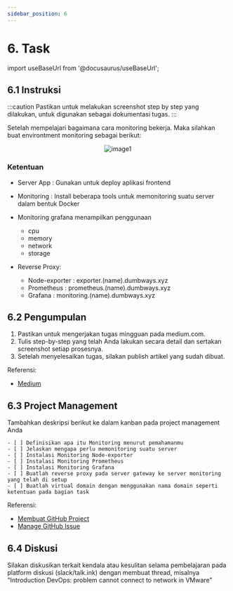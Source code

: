 ```yaml
---
sidebar_position: 6
---
```


# 6. Task

import useBaseUrl from '@docusaurus/useBaseUrl';

## 6.1 Instruksi

:::caution
Pastikan untuk melakukan screenshot step by step yang dilakukan, untuk digunakan sebagai dokumentasi tugas.
:::

Setelah mempelajari bagaimana cara monitoring bekerja. Maka silahkan buat environtment monitoring sebagai berikut:

  <center>
  <img alt="image1" src={useBaseUrl('img/docs/mon59.png')}/>
  </center>

### Ketentuan
- Server App   : Gunakan untuk deploy aplikasi frontend 
- Monitoring   : Install beberapa tools untuk memonitoring suatu server dalam bentuk Docker
- Monitoring grafana menampilkan penggunaan
  - cpu
  - memory
  - network
  - storage

- Reverse Proxy: 
  - Node-exporter : exporter.(name).dumbways.xyz
  - Prometheus    : prometheus.(name).dumbways.xyz
  - Grafana       : monitoring.(name).dumbways.xyz

## 6.2 Pengumpulan
1. Pastikan untuk mengerjakan tugas mingguan pada medium.com.
2. Tulis step-by-step yang telah Anda lakukan secara detail dan sertakan screenshot setiap prosesnya. 
3. Setelah menyelesaikan tugas, silakan publish artikel yang sudah dibuat.

Referensi:
- [Medium](/Getting-Started/Medium/Medium)

## 6.3 Project Management
Tambahkan deskripsi berikut ke dalam kanban pada project management Anda
```
- [ ] Definisikan apa itu Monitoring menurut pemahamanmu
- [ ] Jelaskan mengapa perlu memonitoring suatu server
- [ ] Instalasi Monitoring Node-exporter
- [ ] Instalasi Monitoring Prometheus
- [ ] Instalasi Monitoring Grafana
- [ ] Buatlah reverse proxy pada server gateway ke server monitoring yang telah di setup
- [ ] Buatlah virtual domain dengan menggunakan nama domain seperti ketentuan pada bagian task
```

Referensi:
- [Membuat GitHub Project](/Getting-Started/Project-Management/Make-Project-Management)
- [Manage GitHub Issue](/Getting-Started/Project-Management/Issue-Dan-Status-Project)

## 6.4 Diskusi
Silakan diskusikan terkait kendala atau kesulitan selama pembelajaran pada platform diskusi (slack/talk.ink) dengan membuat thread, misalnya "Introduction DevOps: problem cannot connect to network in VMware" 